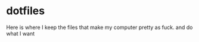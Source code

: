 # dotfiles

Here is where I keep the files that make my computer pretty as fuck. and do what I want
